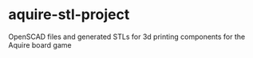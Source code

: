 # aquire-stl-project
 OpenSCAD files and generated STLs for 3d printing components for the Aquire board game
